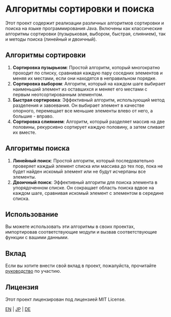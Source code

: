 # Алгоритмы сортировки и поиска

Этот проект содержит реализации различных алгоритмов сортировки и поиска на языке программирования Java. Включены как классические алгоритмы сортировки (пузырьковая, выбором, быстрая, слиянием), так и методы поиска (линейный и двоичный).

## Алгоритмы сортировки

1. **Сортировка пузырьком**: Простой алгоритм, который многократно проходит по списку, сравнивая каждую пару соседних элементов и меняя их местами, если они находятся в неправильном порядке.
2. **Сортировка выбором**: Алгоритм, который на каждом шаге выбирает наименьший элемент из оставшихся и меняет его местами с первым неотсортированным элементом.
3. **Быстрая сортировка**: Эффективный алгоритм, использующий метод разделения и завоевания. Он выбирает элемент в качестве опорного, перемещает все меньшие элементы влево от него, а большие - вправо.
4. **Сортировка слиянием**: Алгоритм, который разделяет массив на две половины, рекурсивно сортирует каждую половину, а затем сливает их вместе.

## Алгоритмы поиска

1. **Линейный поиск**: Простой алгоритм, который последовательно проверяет каждый элемент списка или массива до тех пор, пока не будет найден искомый элемент или не будут исчерпаны все элементы.
2. **Двоичный поиск**: Эффективный алгоритм для поиска элемента в упорядоченном списке. Он сокращает область поиска вдвое на каждом шаге, сравнивая искомый элемент с элементом в середине списка.

## Использование

Вы можете использовать эти алгоритмы в своих проектах, импортировав соответствующие модули и вызвав соответствующие функции с вашими данными.

## Вклад

Если вы хотите внести свой вклад в проект, пожалуйста, прочитайте [руководство](CONTRIBUTING.md) по участию.

## Лицензия

Этот проект лицензирован под лицензией MIT License.

[EN](docs/README_EN.MD) | [JP](docs/README_JP.MD) | [DE](docs/README_DE.MD)
